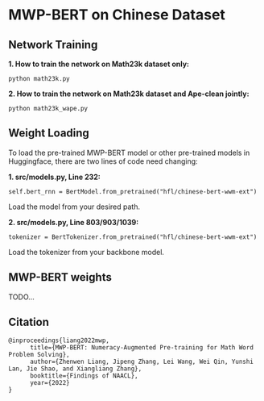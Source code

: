 # MWP-BERT on Chinese Dataset

## Network Training

**1. How to train the network on Math23k dataset only:**
```
python math23k.py
```

**2. How to train the network on Math23k dataset and Ape-clean jointly:**
```
python math23k_wape.py
```
## Weight Loading

To load the pre-trained MWP-BERT model or other pre-trained models in Huggingface, there are two lines of code need changing:

**1. src/models.py, Line 232:**
```
self.bert_rnn = BertModel.from_pretrained("hfl/chinese-bert-wwm-ext")
```
Load the model from your desired path.

**2. src/models.py, Line 803/903/1039:**
```
tokenizer = BertTokenizer.from_pretrained("hfl/chinese-bert-wwm-ext")
```
Load the tokenizer from your backbone model.

## MWP-BERT weights

TODO...

## Citation

```
@inproceedings{liang2022mwp,
      title={MWP-BERT: Numeracy-Augmented Pre-training for Math Word Problem Solving}, 
      author={Zhenwen Liang, Jipeng Zhang, Lei Wang, Wei Qin, Yunshi Lan, Jie Shao, and Xiangliang Zhang},
      booktitle={Findings of NAACL},
      year={2022}
}
```